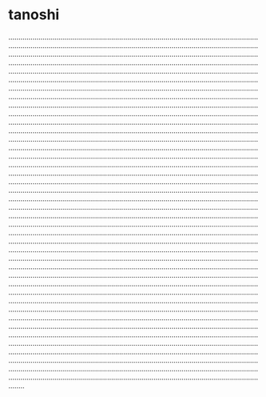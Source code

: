 # tanoshi

....................................................................................................................................................................................................................................................................................................................................................................................................................................................................................................................................................................................................................................................................................................................................................................................................................................................................................................................................................................................................................................................................................................................................................................................................................................................................................................................................................................................................................................................................................................................................................................................................................................................................................................................................................................................................................................................................................................................................................................................................................................................................................................................................................................................................................................................................................................................................................................................................................................................................................................................................................................................................................................................................................................................................................................................................................................................................................................................................................................................................................................................................................................................................................................................................................................................................................................................................................................................................................................................................................................................................................................................................................................................................................................................................................................................................................................................................................................................................................................................................................................................................................................................................................................................................................................................................................................................................................................................................................................................................................................................................................................................................................................................................................................................................................................................................................................................................................................................................................................................................................................................................................................................................................................................................................................................................................................